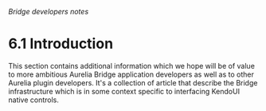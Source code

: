 _Bridge developers notes_
# 6.1 Introduction

This section contains additional information which we hope will be of value to more ambitious Aurelia Bridge application developers  as well as to other Aurelia plugin developers. It's a collection of article that describe the Bridge infrastructure which is in some context specific to interfacing KendoUI native controls.
